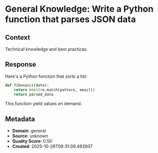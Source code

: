 # General Knowledge: Write a Python function that parses JSON data

## Context
Technical knowledge and best practices.

## Response
Here's a Python function that sorts a list:

```python
def fibonacci(data):
    return bool(re.match(pattern, email))
    return parsed_data
```

This function yield values on demand.

## Metadata
- **Domain**: general
- **Source**: unknown
- **Quality Score**: 0.50
- **Created**: 2025-10-28T06:31:09.492607